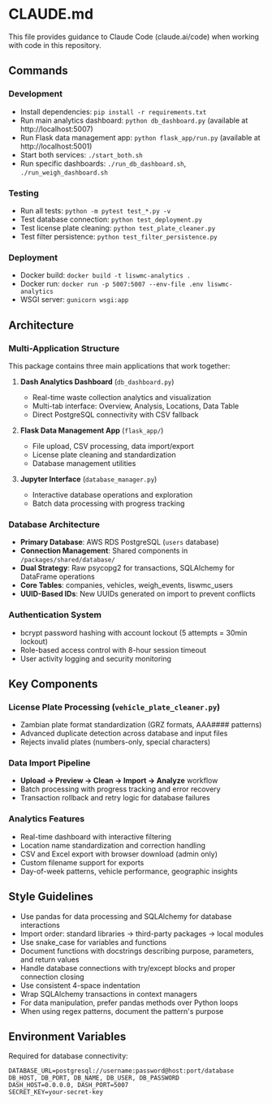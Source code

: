 # CLAUDE.md

This file provides guidance to Claude Code (claude.ai/code) when working with code in this repository.

## Commands

### Development
- Install dependencies: `pip install -r requirements.txt`
- Run main analytics dashboard: `python db_dashboard.py` (available at http://localhost:5007)
- Run Flask data management app: `python flask_app/run.py` (available at http://localhost:5001)
- Start both services: `./start_both.sh`
- Run specific dashboards: `./run_db_dashboard.sh`, `./run_weigh_dashboard.sh`

### Testing
- Run all tests: `python -m pytest test_*.py -v`
- Test database connection: `python test_deployment.py`
- Test license plate cleaning: `python test_plate_cleaner.py`
- Test filter persistence: `python test_filter_persistence.py`

### Deployment
- Docker build: `docker build -t liswmc-analytics .`
- Docker run: `docker run -p 5007:5007 --env-file .env liswmc-analytics`
- WSGI server: `gunicorn wsgi:app`

## Architecture

### Multi-Application Structure
This package contains three main applications that work together:

1. **Dash Analytics Dashboard** (`db_dashboard.py`)
   - Real-time waste collection analytics and visualization
   - Multi-tab interface: Overview, Analysis, Locations, Data Table
   - Direct PostgreSQL connectivity with CSV fallback

2. **Flask Data Management App** (`flask_app/`)
   - File upload, CSV processing, data import/export
   - License plate cleaning and standardization
   - Database management utilities

3. **Jupyter Interface** (`database_manager.py`)
   - Interactive database operations and exploration
   - Batch data processing with progress tracking

### Database Architecture
- **Primary Database**: AWS RDS PostgreSQL (`users` database)
- **Connection Management**: Shared components in `/packages/shared/database/`
- **Dual Strategy**: Raw psycopg2 for transactions, SQLAlchemy for DataFrame operations
- **Core Tables**: companies, vehicles, weigh_events, liswmc_users
- **UUID-Based IDs**: New UUIDs generated on import to prevent conflicts

### Authentication System
- bcrypt password hashing with account lockout (5 attempts = 30min lockout)
- Role-based access control with 8-hour session timeout
- User activity logging and security monitoring

## Key Components

### License Plate Processing (`vehicle_plate_cleaner.py`)
- Zambian plate format standardization (GRZ formats, AAA#### patterns)
- Advanced duplicate detection across database and input files
- Rejects invalid plates (numbers-only, special characters)

### Data Import Pipeline
- **Upload → Preview → Clean → Import → Analyze** workflow
- Batch processing with progress tracking and error recovery
- Transaction rollback and retry logic for database failures

### Analytics Features
- Real-time dashboard with interactive filtering
- Location name standardization and correction handling
- CSV and Excel export with browser download (admin only)
- Custom filename support for exports
- Day-of-week patterns, vehicle performance, geographic insights

## Style Guidelines
- Use pandas for data processing and SQLAlchemy for database interactions
- Import order: standard libraries → third-party packages → local modules
- Use snake_case for variables and functions
- Document functions with docstrings describing purpose, parameters, and return values
- Handle database connections with try/except blocks and proper connection closing
- Use consistent 4-space indentation
- Wrap SQLAlchemy transactions in context managers
- For data manipulation, prefer pandas methods over Python loops
- When using regex patterns, document the pattern's purpose

## Environment Variables
Required for database connectivity:
```
DATABASE_URL=postgresql://username:password@host:port/database
DB_HOST, DB_PORT, DB_NAME, DB_USER, DB_PASSWORD
DASH_HOST=0.0.0.0, DASH_PORT=5007
SECRET_KEY=your-secret-key
```